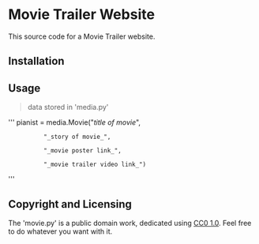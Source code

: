 # Movie Trailer Website
This source code for a Movie Trailer website.

## Installation

## Usage
> data stored in 'media.py'

'''
pianist = media.Movie("_title of movie_",

		      "_story of movie_",
		      
		      "_movie poster link_",
		      
		      "_movie trailer video link_")
'''


## 

## Copyright and Licensing
The 'movie.py' is a public domain work, dedicated using [CC0 1.0](https://creativecommons.org/publicdomain/zero/1.0/). Feel free to do whatever you want with it.





